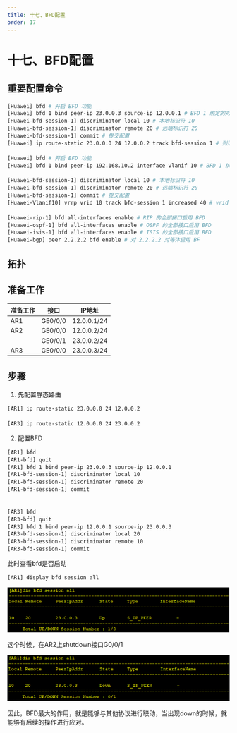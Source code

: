 ```yaml
---
title: 十七、BFD配置
order: 17
---
```


# 十七、BFD配置

## 重要配置命令

```bash
[Huawei] bfd # 开启 BFD 功能
[Huawei] bfd 1 bind peer-ip 23.0.0.3 source-ip 12.0.0.1 # BFD 1 绑定的对端 IP 为 23.0.0.3，源 IP 为 12.0.0.1
[Huawei-bfd-session-1] discriminator local 10 # 本地标识符 10
[Huawei-bfd-session-1] discriminator remote 20 # 远端标识符 20
[Huawei-bfd-session-1] commit # 提交配置
[Huawei] ip route-static 23.0.0.0 24 12.0.0.2 track bfd-session 1 # 到达 23.0.0.0/24 的静态路由绑定 BFD 1

[Huawei] bfd # 开启 BFD 功能
[Huawei] bfd 1 bind peer-ip 192.168.10.2 interface vlanif 10 # BFD 1 绑定的对端 IP 为 192.168.10.2 ，源接口为 vlanif10

[Huawei-bfd-session-1] discriminator local 10 # 本地标识符 10
[Huawei-bfd-session-1] discriminator remote 20 # 远端标识符 20
[Huawei-bfd-session-1] commit # 提交配置
[Huawei-Vlanif10] vrrp vrid 10 track bfd-session 1 increased 40 # vrid 10 绑定 bfd 1，会话状态 down，优先级增加 40

[Huawei-rip-1] bfd all-interfaces enable # RIP 的全部接口启用 BFD
[Huawei-ospf-1] bfd all-interfaces enable # OSPF 的全部接口启用 BFD
[Huawei-isis-1] bfd all-interfaces enable # ISIS 的全部接口启用 BFD
[Huawei-bgp] peer 2.2.2.2 bfd enable # 对 2.2.2.2 对等体启用 BF
```



## 拓扑



## 准备工作

| 准备工作 | 接口    | IP地址      |
| -------- | ------- | ----------- |
| AR1      | GE0/0/0 | 12.0.0.1/24 |
| AR2      | GE0/0/0 | 12.0.0.2/24 |
|          | GE0/0/1 | 23.0.0.2/24 |
| AR3      | GE0/0/0 | 23.0.0.3/24 |

## 步骤

1. 先配置静态路由

```bash
[AR1] ip route-static 23.0.0.0 24 12.0.0.2

[AR3] ip route-static 12.0.0.0 24 23.0.0.2
```

2. 配置BFD

```bash
[AR1] bfd
[AR1-bfd] quit
[AR1] bfd 1 bind peer-ip 23.0.0.3 source-ip 12.0.0.1
[AR1-bfd-session-1] discriminator local 10
[AR1-bfd-session-1] discriminator remote 20
[AR1-bfd-session-1] commit


[AR3] bfd
[AR3-bfd] quit
[AR3] bfd 1 bind peer-ip 12.0.0.1 source-ip 23.0.0.3
[AR3-bfd-session-1] discriminator local 20
[AR3-bfd-session-1] discriminator remote 10
[AR3-bfd-session-1] commit
```

此时查看bfd是否启动

```bash
[AR1] display bfd session all
```

![image-20240922223208137](md_img/image-20240922223208137.png)

这个时候，在AR2上shutdown接口G0/0/1

![image-20240922223236662](md_img/image-20240922223236662.png)

因此，BFD最大的作用，就是能够与其他协议进行联动，当出现down的时候，就能够有后续的操作进行应对。